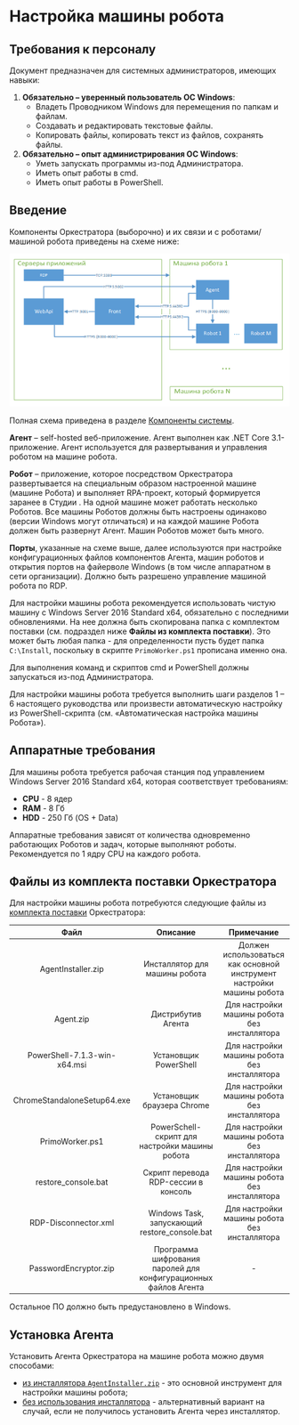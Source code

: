 # Настройка машины робота

## Требования к персоналу

Документ предназначен для системных администраторов, имеющих навыки:
1. **Обязательно – уверенный пользователь ОС Windows**:
    * Владеть Проводником Windows для перемещения по папкам и файлам.
    * Создавать и редактировать текстовые файлы.
    * Копировать файлы, копировать текст из файлов, сохранять файлы. 
2. **Обязательно – опыт администрирования ОС Windows**:
    * Уметь запускать программы из-под Администратора.
    * Иметь опыт работы в cmd.
    * Иметь опыт работы в PowerShell.

## Введение

Компоненты Оркестратора (выборочно) и их связи и с роботами/машиной робота приведены на схеме ниже:

![](<../../../../orchestrator-new/resources/install/windows/setting-up-machines-win/Orch-components.PNG>)

Полная схема приведена в разделе [Компоненты системы](../orchestrator-new/system-components.md).

**Агент** – self-hosted веб-приложение. Агент выполнен как .NET Core 3.1-приложение. Агент используется для развертывания и управления роботом на машине робота.

**Робот** – приложение, которое посредством Оркестратора развертывается на специальным образом настроенной машине (машине Робота) и выполняет RPA-проект, который формируется заранее в Студии .
На одной машине может работать несколько Роботов. Все машины Роботов должны быть настроены одинаково (версии Windows могут отличаться) и на каждой машине Робота должен быть развернут Агент.
Машин Роботов может быть много.

**Порты**, указанные на схеме выше, далее используются при настройке конфигурационных файлов компонентов Агента, машин роботов и открытия портов на файерволе Windows (в том числе аппаратном в сети организации). Должно быть разрешено управление машиной робота по RDP.

Для настройки машины робота рекомендуется использовать чистую машину с Windows Server 2016 Standard x64, обязательно с последними обновлениями. 
На нее должна быть скопирована папка с комплектом поставки (см. подраздел ниже **Файлы из комплекта поставки**). 
Это может быть любая папка - для определенности пусть будет папка `C:\Install`, поскольку в скрипте `PrimoWorker.ps1` прописана именно она.

Для выполнения команд и скриптов cmd и PowerShell должны запускаться из-под Администратора.

Для настройки машины робота требуется выполнить шаги разделов 1 – 6 настоящего руководства 
или произвести автоматическую настройку из PowerShell-скрипта (см. «Автоматическая настройка машины Робота»).


## Аппаратные требования

Для машины робота требуется рабочая станция под управлением Windows Server 2016 Standard x64, которая соответствует требованиям:

* **CPU** - 8 ядер
* **RAM** - 8 Гб
* **HDD** - 250 Гб (OS + Data)

Аппаратные требования зависят от количества одновременно работающих Роботов и задач, которые выполняют роботы. Рекомендуется по 1 ядру CPU на каждого робота.



## Файлы из комплекта поставки Оркестратора

Для настройки машины робота потребуются следующие файлы из [комплекта поставки](https://docs.primo-rpa.ru/primo-rpa/orchestrator/deployment/kit) Оркестратора:

|             Файл             |                             Описание                            |                               Примечание                              |
| :--------------------------: | :-------------------------------------------------------------: | :-------------------------------------------------------------------: |
|      AgentInstaller.zip      |                  Инсталлятор для машины робота                  | Должен использоваться как основной инструмент настройки машины робота |
|           Agent.zip          |                        Дистрибутив Агента                       |              Для настройки машины робота без инсталлятора             |
| PowerShell-7.1.3-win-x64.msi |                      Установщик PowerShell                      |              Для настройки машины робота без инсталлятора             |
|  ChromeStandaloneSetup64.exe |                    Установщик браузера Chrome                   |              Для настройки машины робота без инсталлятора             |
|        PrimoWorker.ps1       |          PowerSchell-скрипт для настройки машины робота         |              Для настройки машины робота без инсталлятора             |
|     restore\_console.bat     |               Скрипт перевода RDP-сессии в консоль              |              Для настройки машины робота без инсталлятора             |
|     RDP-Disconnector.xml     |          Windows Task, запускающий restore\_console.bat         |              Для настройки машины робота без инсталлятора             |
|     PasswordEncryptor.zip    | Программа шифрования паролей для конфигурационных файлов Агента |                                   -                                   |

Остальное ПО должно быть предустановлено в Windows.

## Установка Агента

Установить Агента Оркестратора на машине робота можно двумя способами:

* [из инсталлятора `AgentInstaller.zip`](../../../../orchestrator-new/install/windows/setting-up-machines-win/appendix-win.md) - это основной инструмент для настройки машины робота;
* [без использования инсталлятора](../../../../orchestrator-new/install/windows/setting-up-machines-win/appendix-win.md) - альтернативный вариант на случай, если не получилось установить Агента через инсталлятор.


